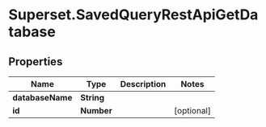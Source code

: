 # Superset.SavedQueryRestApiGetDatabase

## Properties
Name | Type | Description | Notes
------------ | ------------- | ------------- | -------------
**databaseName** | **String** |  | 
**id** | **Number** |  | [optional] 
